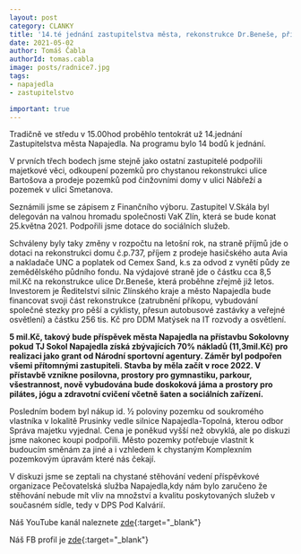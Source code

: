 ```yaml
---
layout: post
category: CLANKY
title: '14.té jednání zastupitelstva města, rekonstrukce Dr.Beneše, přístavba Sokolovny'
date: 2021-05-02
author: Tomáš Čabla
authorId: tomas.cabla
image: posts/radnice7.jpg
tags: 
- napajedla 
- zastupitelstvo

important: true
---
```

Tradičně ve středu v 15.00hod proběhlo tentokrát už 14.jednání Zastupitelstva města Napajedla. Na programu bylo 14 bodů k jednání. 


V prvních třech bodech jsme stejně jako ostatní zastupitelé podpořili majetkové věci, odkoupení pozemků pro chystanou rekonstrukci ulice Bartošova a prodeje pozemků  pod činžovními domy v ulici Nábřeží a pozemek v ulici Smetanova. 



Seznámili jsme se zápisem z Finančního výboru. Zastupitel V.Skála byl delegován na valnou hromadu společnosti VaK Zlín, která se bude konat 25.května 2021. Podpořili jsme dotace do sociálních služeb. 


Schváleny byly taky změny v rozpočtu na letošní rok, na straně příjmů jde o dotaci na rekonstrukci domu č.p.737, příjem z prodeje hasičského auta Avia a nakladače UNC a poplatek od Cemex Sand, k.s za odvod z vynětí půdy ze zemědělského půdního fondu. Na výdajové straně jde o částku cca 8,5 mil.Kč na rekonstrukce ulice Dr.Beneše, která proběhne zřejmě již letos. Investorem je Ředitelství silnic Zlínského kraje a město Napajedla bude financovat svoji část rekonstrukce (zatrubnění příkopu, vybudování společné stezky pro pěší a cyklisty, přesun autobusové zastávky a veřejné osvětlení) a částku 256 tis. Kč pro DDM Matýsek na IT rozvody a osvětlení.


**5 mil.Kč, takový bude příspěvek města Napajedla na přístavbu Sokolovny pokud TJ Sokol Napajedla získá zbývajících 70% nákladů (11,3mil.Kč) pro realizaci jako grant od Národní sportovní agentury. Záměr byl podpořen všemi přítomnými zastupiteli. Stavba by měla začít v roce 2022. V přístavbě vznikne posilovna, prostory pro gymnastiku, parkour, všestrannost, nově vybudována bude doskoková jáma a prostory pro pilátes, jógu a zdravotní cvičení včetně šaten a sociálních zařízení.**


 
Posledním bodem byl nákup id. ½ poloviny pozemku od soukromého vlastníka v lokalitě Prusinky vedle silnice Napajedla-Topolná, kterou odbor Správa majetku vyjednal. Cena je poněkud vyšší než obvyklá, ale po diskuzi jsme nakonec koupi podpořili. Město pozemky potřebuje vlastnit k budoucím směnám za jiné a  i vzhledem k chystaným Komplexním pozemkovým úpravám které nás čekají. 


V diskuzi jsme se zeptali na chystané stěhování vedení příspěvkové organizace Pečovatelská služba Napajedla,kdy nám bylo zaručeno že stěhování nebude mít vliv na množství a kvalitu poskytovaných služeb v současném sídle, tedy v DPS Pod Kalvárií.






Náš YouTube kanál naleznete [zde](https://www.youtube.com/channel/UCgoN2Mo3r-xe0iO6N5HRWHA){:target="_blank"}

Náš FB profil je [zde](https://www.facebook.com/piratinapa){:target="_blank"}

